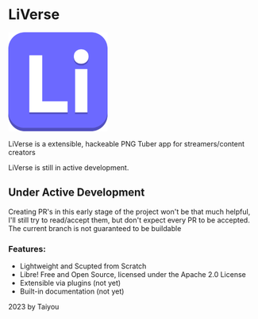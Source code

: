 # LiVerse
<img src="Assets/logo.svg" width="200px" />

LiVerse is a extensible, hackeable PNG Tuber app for streamers/content creators

LiVerse is still in active development.


## Under Active Development
Creating PR's in this early stage of the project won't be that much helpful, I'll still try to read/accept them, but don't expect every PR to be accepted.
The current branch is not guaranteed to be buildable

### Features:
 - Lightweight and Scupted from Scratch
 - Libre! Free and Open Source, licensed under the Apache 2.0 License
 - Extensible via plugins (not yet)
 - Built-in documentation (not yet)

2023 by Taiyou